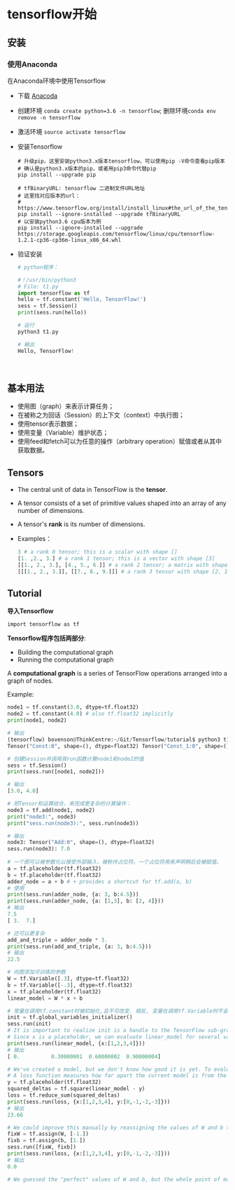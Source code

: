 # tensorflow开始

## 安装

### 使用Anaconda

在Anaconda环境中使用Tensorflow

- 下载 [Anacoda](https://www.continuum.io/downloads)

- 创建环境 `conda create python=3.6 -n tensorflow`; 删除环境`conda env remove -n tensorflow`

- 激活环境 `source activate tensorflow`

- 安装Tensorflow

  ```shell
  # 升级pip，这里安装python3.x版本tensorflow，可以使用pip -V命令查看pip版本
  # 确认是python3.x版本的pip，或者用pip3命令代替pip
  pip install --upgrade pip	

  # tfBinaryURL: tensorflow 二进制文件URL地址
  # 这里找对应版本的url：
  # https://www.tensorflow.org/install/install_linux#the_url_of_the_tensorflow_python_package
  pip install --ignore-installed --upgrade tfBinaryURL	
  # 以安装python3.6 cpu版本为例
  pip install --ignore-installed --upgrade https://storage.googleapis.com/tensorflow/linux/cpu/tensorflow-1.2.1-cp36-cp36m-linux_x86_64.whl
  ```

- 验证安装

  ```python
  # python程序：

  #！/usr/bin/python3
  # File: t1.py
  import tensorflow as tf
  hello = tf.constant('Hello, TensorFlow!')
  sess = tf.Session()
  print(sess.run(hello))

  # 运行
  python3 t1.py

  # 输出
  Hello, TensorFlow!
  ```

  ​

## 基本用法

- 使用图（graph）来表示计算任务；
- 在被称之为回话（Session）的上下文（context）中执行图；
- 使用tensor表示数据；
- 使用变量（Variable）维护状态；
- 使用feed和fetch可以为任意的操作（arbitrary operation）赋值或者从其中获取数据。

## Tensors

- The central unit of data in TensorFlow is the **tensor**. 

- A tensor consists of a set of primitive values shaped into an array of any number of dimensions. 

- A tensor's **rank** is its number of dimensions. 

- Examples：

  ```python
  3 # a rank 0 tensor; this is a scalar with shape []
  [1. ,2., 3.] # a rank 1 tensor; this is a vector with shape [3]
  [[1., 2., 3.], [4., 5., 6.]] # a rank 2 tensor; a matrix with shape [2, 3]
  [[[1., 2., 3.]], [[7., 8., 9.]]] # a rank 3 tensor with shape [2, 1, 3]
  ```



## Tutorial

**导入Tensorflow**

`import tensorflow as tf`

**Tensorflow程序包括两部分**:

- Building the computational graph
- Running the computational graph

A **computational graph** is a series of TensorFlow operations arranged into a graph of nodes.

Example:

```python
node1 = tf.constant(3.0, dtype=tf.float32)
node2 = tf.constant(4.0) # also tf.float32 implicitly
print(node1, node2)

# 输出
(tensorflow) bovenson@ThinkCentre:~/Git/Tensorflow/tutorial$ python3 t1.py 
Tensor("Const:0", shape=(), dtype=float32) Tensor("Const_1:0", shape=(), dtype=float32)

# 创建Session并调用其run函数计算node1和node2的值
sess = tf.Session()
print(sess.run([node1, node2]))

# 输出
[3.0, 4.0]

# 把Tensor和运算结合，来完成更复杂的计算操作：
node3 = tf.add(node1, node2)
print("node3:", node3)
print("sess.run(node3):", sess.run(node3))

# 输出
node3: Tensor("Add:0", shape=(), dtype=float32)
sess.run(node3): 7.0
    
# 一个图可以被参数化以接受外部输入，被称作占位符。一个占位符用来声明稍后会被赋值。
a = tf.placeholder(tf.float32)
b = tf.placeholder(tf.float32)
adder_node = a + b # + provides a shortcut for tf.add(a, b)
# 使用
print(sess.run(adder_node, {a: 3, b:4.5}))
print(sess.run(adder_node, {a: [1,3], b: [2, 4]}))
# 输出
7.5
[ 3.  7.]

# 还可以更复杂
add_and_triple = adder_node * 3.
print(sess.run(add_and_triple, {a: 3, b:4.5}))
# 输出
22.5

# 向图添加可训练的参数
W = tf.Variable([.3], dtype=tf.float32)
b = tf.Variable([-.3], dtype=tf.float32)
x = tf.placeholder(tf.float32)
linear_model = W * x + b

# 常量在调用tf.constant时被初始化,且不可改变. 相反, 变量在调用tf.Variable时不会被初始化, 必须显式地调用特定操作
init = tf.global_variables_initializer()
sess.run(init)
# It is important to realize init is a handle to the TensorFlow sub-graph that initializes all the global variables. Until we call sess.run, the variables are uninitialized.
# Since x is a placeholder, we can evaluate linear_model for several values of x simultaneously as follows:
print(sess.run(linear_model, {x:[1,2,3,4]}))
# 输出
[ 0.          0.30000001  0.60000002  0.90000004]

# We've created a model, but we don't know how good it is yet. To evaluate the model on training data, we need a y placeholder to provide the desired values, and we need to write a loss function.
# A loss function measures how far apart the current model is from the provided data. We'll use a standard loss model for linear regression, which sums the squares of the deltas between the current model and the provided data. linear_model - y creates a vector where each element is the corresponding example's error delta. We call tf.square to square that error. Then, we sum all the squared errors to create a single scalar that abstracts the error of all examples using tf.reduce_sum:
y = tf.placeholder(tf.float32)
squared_deltas = tf.square(linear_model - y)
loss = tf.reduce_sum(squared_deltas)
print(sess.run(loss, {x:[1,2,3,4], y:[0,-1,-2,-3]}))
# 输出
23.66

# We could improve this manually by reassigning the values of W and b to the perfect values of -1 and 1. A variable is initialized to the value provided to tf.Variable but can be changed using operations like tf.assign. For example, W=-1 and b=1 are the optimal parameters for our model. We can change W and b accordingly:
fixW = tf.assign(W, [-1.])
fixb = tf.assign(b, [1.])
sess.run([fixW, fixb])
print(sess.run(loss, {x:[1,2,3,4], y:[0,-1,-2,-3]}))
# 输出
0.0

# We guessed the "perfect" values of W and b, but the whole point of machine learning is to find the correct model parameters automatically. We will show how to accomplish this in the next section.
```


